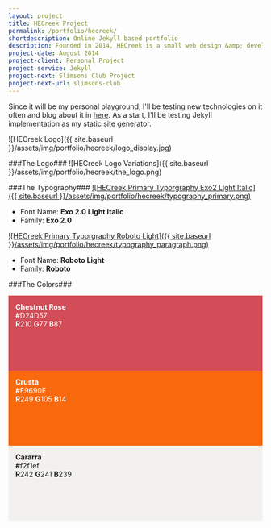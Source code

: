 ```yaml
---
layout: project
title: HECreek Project
permalink: /portfolio/hecreek/
shortdescription: Online Jekyll based portfolio
description: Founded in 2014, HECreek is a small web design &amp; development agency based in Alexandria, Egypt &amp; lead by its founder Hashem Zahran {me}. Over the last few years I've made a good reputation for building websites that look great, responsive and are easy-to-use. And it's time to create my own brand.
project-date: August 2014
project-client: Personal Project
project-service: Jekyll
project-next: Slimsons Club Project
project-next-url: slimsons-club
---
```

Since it will be my personal playground, I'll be testing new technologies on it often and blog about it in [here][blog]. As a start, I'll be testing Jekyll implementation as my static site generator.

![HECreek Logo]({{ site.baseurl }}/assets/img/portfolio/hecreek/logo_display.jpg)

###The Logo###
![HECreek Logo Variations]({{ site.baseurl }}/assets/img/portfolio/hecreek/the_logo.png)

###The Typography###
[![HECreek Primary Typorgraphy Exo2 Light Italic]({{ site.baseurl }}/assets/img/portfolio/hecreek/typography_primary.png)][exo2]
- Font Name: **Exo 2.0 Light Italic**<br />
- Family: **Exo 2.0**

[![HECreek Primary Typorgraphy Roboto Light]({{ site.baseurl }}/assets/img/portfolio/hecreek/typography_paragraph.png)][roboto]
- Font Name: **Roboto Light**<br />
- Family: **Roboto**

###The Colors###
<div class="row">
	<div class="col-md-4" style="background-color:#D24D57; padding:1em 1em 6em; color:#fefefe">
		<strong>Chestnut Rose</strong><br /><strong>#</strong>D24D57 <br /><strong>R</strong>210 <strong>G</strong>77 <strong>B</strong>87
	</div><!-- /.col-md-4 -->
	<div class="col-md-4" style="background-color:#F9690E; padding:1em 1em 6em; color:#fefefe">
		<strong>Crusta</strong><br /><strong>#</strong>F9690E <br /><strong>R</strong>249 <strong>G</strong>105 <strong>B</strong>14
	</div><!-- /.col-md-4 -->
	<div class="col-md-4" style="background-color:#f2f1ef; padding:1em 1em 6em;">
		<strong>Cararra</strong><br /><strong>#</strong>f2f1ef <br /><strong>R</strong>242 <strong>G</strong>241 <strong>B</strong>239
	</div><!-- /.col-md-4 -->
</div><!-- /.row -->


[blog]: 		/blogs/hecreek/
[exo2]: 		http://www.google.com/fonts/specimen/Exo+2
[roboto]: 	http://www.google.com/fonts/specimen/Roboto